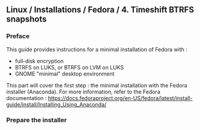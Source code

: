 ## Linux / Installations / Fedora / 4. Timeshift BTRFS snapshots

### Preface

This guide provides instructions for a minimal installation of Fedora with :
- full-disk encryption
- BTRFS on LUKS, or BTRFS on LVM on LUKS
- GNOME "minimal" desktop environment

This part will cover the first step : the minimal installation with the Fedora installer (Anaconda).
For more information, refer to the Fedora documentation :
https://docs.fedoraproject.org/en-US/fedora/latest/install-guide/install/Installing_Using_Anaconda/


### Prepare the installer
